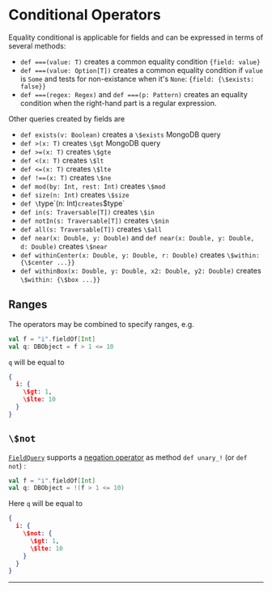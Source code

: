 # Conditional Operators

Equality conditional is applicable for fields and can be expressed in
terms of several methods:

 * `def ===(value: T)` creates a common equality condition `{field:
   value}`
 * `def ===(value: Option[T])` creates a common equality condition if
   `value` is `Some` and tests for non-existance when it's `None`:
   `{field: {\$exists: false}}`
 * `def ===(regex: Regex)` and `def ===(p: Pattern)` creates an
   equality condition when the right-hand part is a regular
   expression.

Other queries created by fields are

  * `def exists(v: Boolean)` creates a `\$exists` MongoDB query
  * `def >(x: T)` creates `\$gt` MongoDB query
  * `def >=(x: T)` creates `\$gte`
  * `def <(x: T)` creates `\$lt`
  * `def <=(x: T)` creates `\$lte`
  * `def !==(x: T)` creates `\$ne`
  * `def mod(by: Int, rest: Int)` creates `\$mod`
  * `def size(n: Int)` creates `\$size`
  * `def \`type\`(n: Int)` creates `\$type`
  * `def in(s: Traversable[T])` creates `\$in`
  * `def notIn(s: Traversable[T])` creates `\$nin`
  * `def all(s: Traversable[T])` creates `\$all`
  * `def near(x: Double, y: Double)` and `def near(x: Double, y:
    Double, d: Double)` creates `\$near`
  * `def withinCenter(x: Double, y: Double, r: Double)` creates
    `\$within: {\$center ...}}`
  * `def withinBox(x: Double, y: Double, x2: Double, y2: Double)`
    creates `\$within: {\$box ...}}`

## Ranges

The operators may be combined to specify ranges, e.g.

```scala
val f = "i".fieldOf[Int]
val q: DBObject = f > 1 <= 10
```

`q` will be equal to

```json
{
  i: {
    \$gt: 1,
    \$lte: 10
  }
}
```

## `\$not`

[`FieldQuery`]($apiUrl$#com.osinka.subset.query.FieldQuery) supports a
[negation operator](http://www.mongodb.org/display/DOCS/Advanced+Queries#AdvancedQueries-Metaoperator%3A%7B%7B%24not%7D%7D)
as method `def unary_!` (or `def not`) :

```scala
val f = "i".fieldOf[Int]
val q: DBObject = !(f > 1 <= 10)
```

Here `q` will be equal to

```json
{
  i: {
    \$not: {
      \$gt: 1,
      \$lte: 10
    }
  }
}
```

* * *
